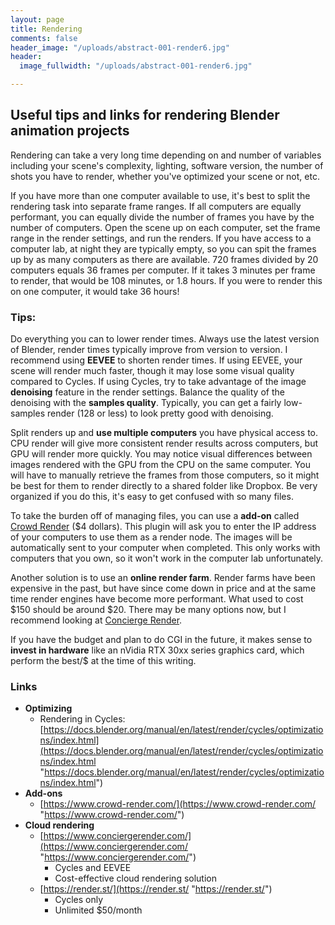 ```yaml
---
layout: page
title: Rendering
comments: false
header_image: "/uploads/abstract-001-render6.jpg"
header:
  image_fullwidth: "/uploads/abstract-001-render6.jpg"

---
```

## Useful tips and links for rendering Blender animation projects

Rendering can take a very long time depending on and number of variables including your scene's complexity, lighting, software version, the number of shots you have to render, whether you've optimized your scene or not, etc.

If you have more than one computer available to use, it's best to split the rendering task into separate frame ranges. If all computers are equally performant, you can equally divide the number of frames you have by the number of computers. Open the scene up on each computer, set the frame range in the render settings, and run the renders. If you have access to a computer lab, at night they are typically empty, so you can spit the frames up by as many computers as there are available. 720 frames divided by 20 computers equals 36 frames per computer. If it takes 3 minutes per frame to render, that would be 108 minutes, or 1.8 hours. If you were to render this on one computer, it would take 36 hours!

### Tips:

Do everything you can to lower render times. Always use the latest version of Blender, render times typically improve from version to version. I recommend using **EEVEE** to shorten render times. If using EEVEE, your scene will render much faster, though it may lose some visual quality compared to Cycles. If using Cycles, try to take advantage of the image **denoising** feature in the render settings. Balance the quality of the denoising with the **samples quality**. Typically, you can get a fairly low-samples render (128 or less) to look pretty good with denoising.

Split renders up and **use multiple computers** you have physical access to. CPU render will give more consistent render results across computers, but GPU will render more quickly. You may notice visual differences between images rendered with the GPU from the CPU on the same computer. You will have to manually retrieve the frames from those computers, so it might be best for them to render directly to a shared folder like Dropbox. Be very organized if you do this, it's easy to get confused with so many files.

To take the burden off of managing files, you can use a **add-on** called [Crowd Render](https://www.conciergerender.com/) ($4 dollars). This plugin will ask you to enter the IP address of your computers to use them as a render node. The images will be automatically sent to your computer when completed. This only works with computers that you own, so it won't work in the computer lab unfortunately.

Another solution is to use an **online render farm**. Render farms have been expensive in the past, but have since come down in price and at the same time render engines have become more performant. What used to cost $150 should be around $20. There may be many options now, but I recommend looking at [Concierge Render](https://www.crowd-render.com/).

If you have the budget and plan to do CGI in the future, it makes sense to **invest in hardware** like an nVidia RTX 30xx series graphics card, which perform the best/$ at the time of this writing.

### Links

* **Optimizing**
  * Rendering in Cycles: [https://docs.blender.org/manual/en/latest/render/cycles/optimizations/index.html](https://docs.blender.org/manual/en/latest/render/cycles/optimizations/index.html "https://docs.blender.org/manual/en/latest/render/cycles/optimizations/index.html")
* **Add-ons**
  * [https://www.crowd-render.com/](https://www.crowd-render.com/ "https://www.crowd-render.com/")
* **Cloud rendering**
  * [https://www.conciergerender.com/](https://www.conciergerender.com/ "https://www.conciergerender.com/")
    * Cycles and EEVEE
    * Cost-effective cloud rendering solution
  * [https://render.st/](https://render.st/ "https://render.st/")
    * Cycles only
    * Unlimited $50/month